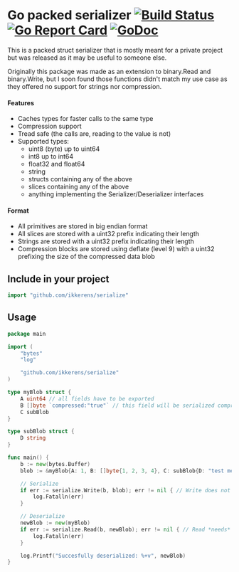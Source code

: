 # Go packed serializer [![Build Status](https://travis-ci.org/ikkerens/serialize.svg?branch=master)](https://travis-ci.org/ikkerens/serialize) [![Go Report Card](https://goreportcard.com/badge/github.com/ikkerens/serialize)](https://goreportcard.com/report/github.com/ikkerens/serialize) [![GoDoc](https://godoc.org/github.com/ikkerens/serialize?status.svg)](https://godoc.org/github.com/ikkerens/serialize)

This is a packed struct serializer that is mostly meant for a private project but was released as it may be useful to someone else.

Originally this package was made as an extension to binary.Read and binary.Write, but I soon found those functions didn't match my use case as they offered no support for strings nor compression.

#### Features
* Caches types for faster calls to the same type
* Compression support
* Tread safe (the calls are, reading to the value is not)
* Supported types:
  * uint8 (byte) up to uint64
  * int8 up to int64
  * float32 and float64
  * string
  * structs containing any of the above
  * slices containing any of the above
  * anything implementing the Serializer/Deserializer interfaces

#### Format
* All primitives are stored in big endian format
* All slices are stored with a uint32 prefix indicating their length
* Strings are stored with a uint32 prefix indicating their length
* Compression blocks are stored using deflate (level 9) with a uint32 prefixing the size of the compressed data blob

## Include in your project
```go
import "github.com/ikkerens/serialize"
```

## Usage
```go
package main

import (
	"bytes"
	"log"

	"github.com/ikkerens/serialize"
)

type myBlob struct {
	A uint64 // all fields have to be exported
	B []byte `compressed:"true"` // this field will be serialized compressed, can be added anywhere
	C subBlob
}

type subBlob struct {
	D string
}

func main() {
	b := new(bytes.Buffer)
	blob := &myBlob{A: 1, B: []byte{1, 2, 3, 4}, C: subBlob{D: "test message"}}

	// Serialize
	if err := serialize.Write(b, blob); err != nil { // Write does not need a pointer, but it is recommended
		log.Fatalln(err)
	}

	// Deserialize
	newBlob := new(myBlob)
	if err := serialize.Read(b, newBlob); err != nil { // Read *needs* a pointer, or it will panic
		log.Fatalln(err)
	}

	log.Printf("Succesfully deserialized: %+v", newBlob)
}
```
